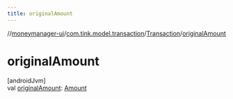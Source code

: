 ```yaml
---
title: originalAmount
---
```

//[moneymanager-ui](../../../index.html)/[com.tink.model.transaction](../index.html)/[Transaction](index.html)/[originalAmount](original-amount.html)



# originalAmount



[androidJvm]\
val [originalAmount](original-amount.html): [Amount](../../com.tink.model.misc/-amount/index.html)




